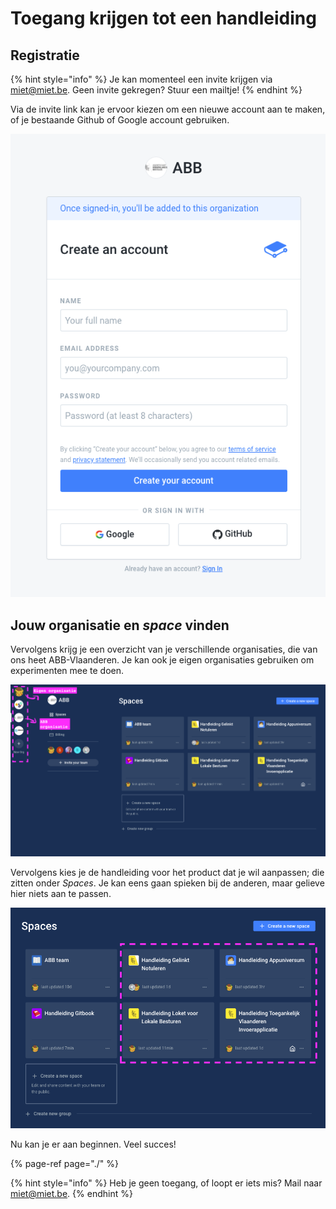 # Toegang krijgen tot een handleiding

## Registratie

{% hint style="info" %}
Je kan momenteel een invite krijgen via [miet@miet.be](mailto:miet@miet.be). Geen invite gekregen? Stuur een mailtje!
{% endhint %}

Via de invite link kan je ervoor kiezen om een nieuwe account aan te maken, of je bestaande Github of Google account gebruiken.

![Kies je manier van inloggen](.gitbook/assets/screenshot-2021-03-05-at-13.59.06.png)

## Jouw organisatie en _space_ vinden

Vervolgens krijg je een overzicht van je verschillende organisaties, die van ons heet ABB-Vlaanderen. Je kan ook je eigen organisaties gebruiken om experimenten mee te doen.

![Overzicht organisaties](.gitbook/assets/screenshot-2021-03-05-at-14.03.17-2.png)

Vervolgens kies je de handleiding voor het product dat je wil aanpassen; die zitten onder _Spaces_. Je kan eens gaan spieken bij de anderen, maar gelieve hier niets aan te passen.

![Kies je space.](.gitbook/assets/screenshot-2021-03-05-at-14.03.17-copy.png)

Nu kan je er aan beginnen. Veel succes!

{% page-ref page="./" %}

{% hint style="info" %}
Heb je geen toegang, of loopt er iets mis? Mail naar [miet@miet.be](mailto:miet@miet.be).
{% endhint %}



